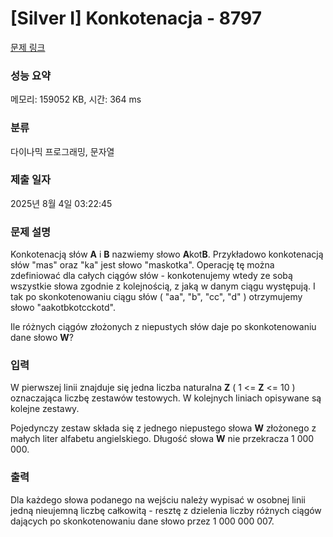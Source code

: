 # [Silver I] Konkotenacja - 8797 

[문제 링크](https://www.acmicpc.net/problem/8797) 

### 성능 요약

메모리: 159052 KB, 시간: 364 ms

### 분류

다이나믹 프로그래밍, 문자열

### 제출 일자

2025년 8월 4일 03:22:45

### 문제 설명

<p>Konkotenacją słów <strong>A</strong> i <strong>B</strong> nazwiemy słowo <strong>A</strong>kot<strong>B</strong>. Przykładowo konkotenacją słów "mas" oraz "ka" jest słowo "maskotka". Operację tę można zdefiniować dla całych ciągów słów - konkotenujemy wtedy ze sobą wszystkie słowa zgodnie z kolejnością, z jaką w danym ciągu występują. I tak po skonkotenowaniu ciągu słów ( "aa", "b", "cc", "d" ) otrzymujemy słowo "aakotbkotcckotd".</p>

<p>Ile różnych ciągów złożonych z niepustych słów daje po skonkotenowaniu dane słowo <strong>W</strong>?</p>

### 입력 

 <p>W pierwszej linii znajduje się jedna liczba naturalna <strong>Z</strong> ( 1 <= <strong>Z</strong> <= 10 ) oznaczająca liczbę zestawów testowych. W kolejnych liniach opisywane są kolejne zestawy.</p>

<p>Pojedynczy zestaw składa się z jednego niepustego słowa <strong>W</strong> złożonego z małych liter alfabetu angielskiego. Długość słowa <strong>W</strong> nie przekracza 1 000 000.</p>

### 출력 

 <p>Dla każdego słowa podanego na wejściu należy wypisać w osobnej linii jedną nieujemną liczbę całkowitą - resztę z dzielenia liczby różnych ciągów dających po skonkotenowaniu dane słowo przez 1 000 000 007.</p>


